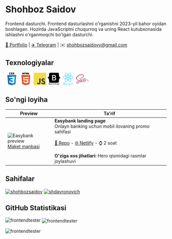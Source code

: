 # Shohboz Saidov

Frontend dasturchi. Frontend dasturlashni o'rganishni 2023-yil bahor oyidan boshlagan. Hozirda JavaScriptni chuqurroq va uning React kutubxonasida ishlashni o'rganmoqchi bo'lgan dasturchi.

[💼 Portfolio]() | [✈️ Telegram](https://t.me/ShohbozS) | ✉️ shohbozsaidovv@gmail.com

## Texnologiyalar

<p align="left">
  <a href="https://www.w3schools.com/css/" target="_blank" rel="noreferrer"><img src="https://raw.githubusercontent.com/devicons/devicon/master/icons/css3/css3-original-wordmark.svg" alt="css3" width="40" height="40"/></a>
  <a href="https://www.w3.org/html/" target="_blank" rel="noreferrer"><img src="https://raw.githubusercontent.com/devicons/devicon/master/icons/html5/html5-original-wordmark.svg" alt="html5" width="40" height="40"/></a>
  <a href="https://developer.mozilla.org/en-US/docs/Web/JavaScript" target="_blank" rel="noreferrer"><img src="https://raw.githubusercontent.com/devicons/devicon/master/icons/javascript/javascript-original.svg" alt="javascript" width="40" height="40"/></a>
  <a href="https://getbootstrap.com" target="_blank" rel="noreferrer"><img src="https://raw.githubusercontent.com/devicons/devicon/master/icons/bootstrap/bootstrap-plain-wordmark.svg" alt="bootstrap" width="40" height="40"/></a>
  <a href="https://reactjs.org/" target="_blank" rel="noreferrer"><img src="https://raw.githubusercontent.com/devicons/devicon/master/icons/react/react-original-wordmark.svg" alt="react" width="40" height="40"/></a>
  <a href="https://sass-lang.com" target="_blank" rel="noreferrer"><img src="https://raw.githubusercontent.com/devicons/devicon/master/icons/sass/sass-original.svg" alt="sass" width="40" height="40"/></a>
</p>

## So'ngi loyiha

| Preview | Ta'rif |
|---|---|
| <img src="https://res.cloudinary.com/dz209s6jk/image/upload/q_auto,w_700/Challenges/o4iyywkwjc31epcmsmyo.jpg" alt="Easybank preview" width="250"/><br>[Maket manbasi](https://www.frontendmentor.io/challenges/easybank-landing-page-WaUhkoDN) | **Easybank landing page** <br>Onlayn banking uchun mobil ilovaning promo sahifasi <br><br> <a href="https://github.com/saidovshohboz/easybank">🧾 Repo</a> - <a href="https://shs-easybank.netlify.app/" target="_blank">🌐 Netlify</a> - ⌚ 2 soat<br><br> **O'ziga xos jihatlari:** Hero qismidagi rasmlar joylashuvi |

## Sahifalar

<p align="left">
<a href="https://www.facebook.com/profile.php?id=61551812866993&mibextid=ZbWKwL" target="blank"><img align="center" src="https://raw.githubusercontent.com/rahuldkjain/github-profile-readme-generator/master/src/images/icons/Social/facebook.svg" alt="shohbozsaidov" height="30" width="40" /></a>
<a href="https://www.instagram.com/invites/contact/?i=1n8ddu4hbfbca&utm_content=suegh2j" target="blank"><img align="center" src="https://raw.githubusercontent.com/rahuldkjain/github-profile-readme-generator/master/src/images/icons/Social/instagram.svg" alt="shdavronovich" height="30" width="40" /></a>
</p>

## GitHub Statistikasi
<p><img align="left" src="https://github-readme-stats.vercel.app/api/top-langs/?username=saidovshohboz" alt="frontendtester"></p>

<p>&nbsp;<img align="center" src="https://github-readme-stats.vercel.app/api?username=saidovshohboz&show_icons=true" alt="frontendtester"></p>

<p><img align="center" src="https://streak-stats.demolab.com/?user=saidovshohboz" alt="frontendtester"></p>

